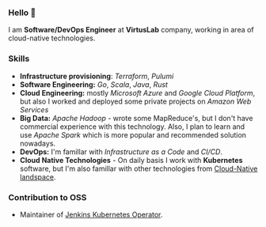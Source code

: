 ### Hello 👋

I am **Software/DevOps Engineer** at **VirtusLab** company, working in area of cloud-native technologies.

### Skills
* **Infrastructure provisioning**: *Terraform*, *Pulumi*
* **Software Engineering:** *Go*, *Scala*, *Java*, *Rust*
* **Cloud Engineering:** mostly *Microsoft Azure* and *Google Cloud Platform*, but also I worked and deployed some private projects on *Amazon Web Services*
* **Big Data:** *Apache Hadoop* - wrote some MapReduce's, but I don't have commercial experience with this technology. Also, I plan to learn and use *Apache Spark* which is more popular and recommended solution nowadays. 
* **DevOps:** I'm famillar with *Infrastructure as a Code* and *CI/CD*.
* **Cloud Native Technologies** - On daily basis I work with **Kubernetes** software, but I'm also famillar with other technologies from [Cloud-Native landspace](https://landscape.cncf.io/).

### Contribution to OSS
* Maintainer of [Jenkins Kubernetes Operator](https://github.com/jenkinsci/kubernetes-operator).
